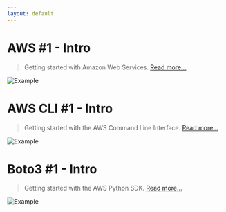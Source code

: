 ```yaml
---
layout: default
---
```


# AWS #1 - Intro
> Getting started with Amazon Web Services. [Read more...](./aws-1)

![Example](../_images/aws-logo.png)

# AWS CLI #1 - Intro
> Getting started with the AWS Command Line Interface. [Read more...](./cli-1)

![Example](../_images/cli.png)

# Boto3 #1 - Intro
> Getting started with the AWS Python SDK. [Read more...](./boto3-1)

![Example](../_images/boto3.png)

